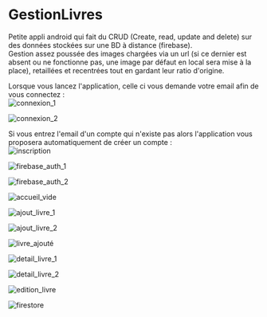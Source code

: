 # GestionLivres

Petite appli android qui fait du CRUD (Create, read, update and delete) sur des données stockées sur une BD à distance (firebase).  
Gestion assez poussée des images chargées via un url (si ce dernier est absent ou ne fonctionne pas, une image par défaut en local sera mise à la place), retaillées et recentrées tout en gardant leur ratio d'origine.

Lorsque vous lancez l'application, celle ci vous demande votre email afin de vous connectez :  
![connexion_1](https://github.com/clementor5/GestionLivres/blob/master/IMG_README/connexion_1.png?raw=true)

![connexion_2](https://github.com/clementor5/GestionLivres/blob/master/IMG_README/connexion_2.png?raw=true)

Si vous entrez l'email d'un compte qui n'existe pas alors l'application vous proposera automatiquement de créer un compte :  
![inscription](https://github.com/clementor5/GestionLivres/blob/master/IMG_README/inscription.png?raw=true)

![firebase_auth_1](https://github.com/clementor5/GestionLivres/blob/master/IMG_README/firebase_auth_1.png?raw=true)

![firebase_auth_2](https://github.com/clementor5/GestionLivres/blob/master/IMG_README/firebase_auth_2.png?raw=true)

![accueil_vide](https://github.com/clementor5/GestionLivres/blob/master/IMG_README/accueil_vide.png?raw=true)

![ajout_livre_1](https://github.com/clementor5/GestionLivres/blob/master/IMG_README/ajout_livre_1.png?raw=true)

![ajout_livre_2](https://github.com/clementor5/GestionLivres/blob/master/IMG_README/ajout_livre_2.png?raw=true)

![livre_ajouté](https://github.com/clementor5/GestionLivres/blob/master/IMG_README/livre_ajouté.png?raw=true)

![detail_livre_1](https://github.com/clementor5/GestionLivres/blob/master/IMG_README/detail_livre_1.png?raw=true)

![detail_livre_2](https://github.com/clementor5/GestionLivres/blob/master/IMG_README/detail_livre_2.png?raw=true)

![edition_livre](https://github.com/clementor5/GestionLivres/blob/master/IMG_README/edition_livre.png?raw=true)

![firestore](https://github.com/clementor5/GestionLivres/blob/master/IMG_README/firestore.png?raw=true)
